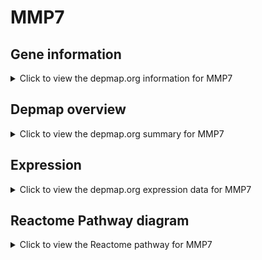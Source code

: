 <h1>MMP7</h1>

<h2>Gene information</h2>
<details>
  <summary>Click to view the depmap.org information for MMP7</summary>
  <p><a href="https://depmap.org/portal/gene/MMP7?tab=about" target="_BLANK">Open page in a new tab...</a></p>
  <iframe src="https://depmap.org/portal/gene/MMP7?tab=about" style="border:none;width:100%;height:800px"></iframe>
</details>

<h2>Depmap overview</h2>
<details>
  <summary>Click to view the depmap.org summary for MMP7</summary>
  <p><a href="https://depmap.org/portal/gene/MMP7?tab=overview" target="_BLANK">Open page in a new tab...</a></p>
  <iframe src="https://depmap.org/portal/gene/MMP7?tab=overview" style="border:none;width:100%;height:800px"></iframe>
</details>

<h2>Expression</h2>
<details>
  <summary>Click to view the depmap.org expression data for MMP7</summary>
  <p><a href="https://depmap.org/portal/gene/MMP7?tab=characterization" target="_BLANK">Open page in a new tab...</a></p>
  <iframe src="https://depmap.org/portal/gene/MMP7?tab=characterization" style="border:none;width:100%;height:800px"></iframe>
</details>



<h2>Reactome Pathway diagram</h2>
<details>
  <summary>Click to view the Reactome pathway for MMP7</summary>
  <p><a href="https://reactome.org/PathwayBrowser/#/R-HSA-9009391" target="_BLANK">Open page in a new tab...</a></p>
  <p>Extra-nuclear estrogen signaling</p>
<iframe src="https://reactome.org/PathwayBrowser/#/R-HSA-9009391" style="border:none;width:100%;height:800px"></iframe>
</details>



